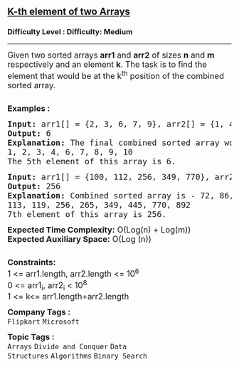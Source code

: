 <h2><a href="https://www.geeksforgeeks.org/problems/k-th-element-of-two-sorted-array1317/1">K-th element of two Arrays</a></h2><h3>Difficulty Level : Difficulty: Medium</h3><hr><div class="problems_problem_content__Xm_eO"><p><span style="font-size: 18px;">Given two sorted arrays <strong>arr1</strong> and <strong>arr2</strong> of sizes <strong>n</strong> and <strong>m</strong> respectively and an element <strong>k</strong>. The task is to find the element that would be at the k<sup>th</sup> position of the combined sorted array.</span><br>&nbsp;</p>
<p><span style="font-size: 18px;"><strong>Examples :</strong></span></p>
<pre><span style="font-size: 18px;"><strong>Input: </strong>arr1[] = {2, 3, 6, 7, 9}, arr2[] = {1, 4, 8, 10}, k = 5
<strong>Output: </strong>6
<strong>Explanation: </strong>The final combined sorted array would be -
1, 2, 3, 4, 6, 7, 8, 9, 10
The 5th element of this array is 6.
</span></pre>
<pre><span style="font-size: 18px;"><strong>Input: </strong>arr1[] = {100, 112, 256, 349, 770}, arr2[] = {72, 86, 113, 119, 265, 445, 892}, k = 7
<strong>Output: </strong>256
<strong>Explanation: </strong>Combined sorted array is - 72, 86, 100, 112,
113, 119, 256, 265, 349, 445, 770, 892
7th element of this array is 256.</span></pre>
<p><span style="font-size: 18px;"><strong>Expected Time Complexity:</strong> O(Log(n) + Log(m))<br><strong>Expected Auxiliary Space:</strong> O(Log (n))</span></p>
<p><br><span style="font-size: 18px;"><strong>Constraints:</strong><br>1 &lt;= arr1.length, arr2.length &lt;= 10<sup>6</sup><br>0 &lt;= arr1<sub>i</sub>, arr2<sub>i</sub> &lt; 10<sup>8</sup><br>1 &lt;= k&lt;=&nbsp;</span><span style="font-size: 18px;">arr1.length+arr2.length</span></p></div><p><span style=font-size:18px><strong>Company Tags : </strong><br><code>Flipkart</code>&nbsp;<code>Microsoft</code>&nbsp;<br><p><span style=font-size:18px><strong>Topic Tags : </strong><br><code>Arrays</code>&nbsp;<code>Divide and Conquer</code>&nbsp;<code>Data Structures</code>&nbsp;<code>Algorithms</code>&nbsp;<code>Binary Search</code>&nbsp;
